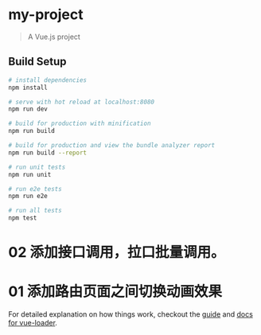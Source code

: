 # my-project

> A Vue.js project

## Build Setup

``` bash
# install dependencies
npm install

# serve with hot reload at localhost:8080
npm run dev

# build for production with minification
npm run build

# build for production and view the bundle analyzer report
npm run build --report

# run unit tests
npm run unit

# run e2e tests
npm run e2e

# run all tests
npm test
```

# 02 添加接口调用，拉口批量调用。
# 01 添加路由页面之间切换动画效果

For detailed explanation on how things work, checkout the [guide](http://vuejs-templates.github.io/webpack/) and [docs for vue-loader](http://vuejs.github.io/vue-loader).
